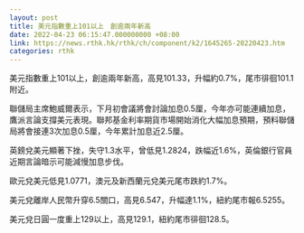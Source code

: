 ```yaml
---
layout: post
title: 美元指數重上101以上　創逾兩年新高
date: 2022-04-23 06:15:47.000000000 +08:00
link: https://news.rthk.hk/rthk/ch/component/k2/1645265-20220423.htm
categories: rthk
---
```


美元指數重上101以上，創逾兩年新高，高見101.33，升幅約0.7%，尾市徘徊101.1附近。

聯儲局主席鮑威爾表示，下月初會議將會討論加息0.5厘，今年亦可能連續加息，鷹派言論支撐美元表現。聯邦基金利率期貨市場開始消化大幅加息預期，預料聯儲局將會接連3次加息0.5厘，今年累計加息近2.5厘。

英鎊兌美元顯著下挫，失守1.3水平，曾低見1.2824，跌幅近1.6%，英倫銀行官員近期言論暗示可能減慢加息步伐。

歐元兌美元低見1.0771，澳元及新西蘭元兌美元尾市跌約1.7%。

美元兌離岸人民幣升穿6.5關口，高見6.547，升幅達1.1%，紐約尾市報6.5255。

美元兌日圓一度重上129以上，高見129.1，紐約尾市徘徊128.5。
